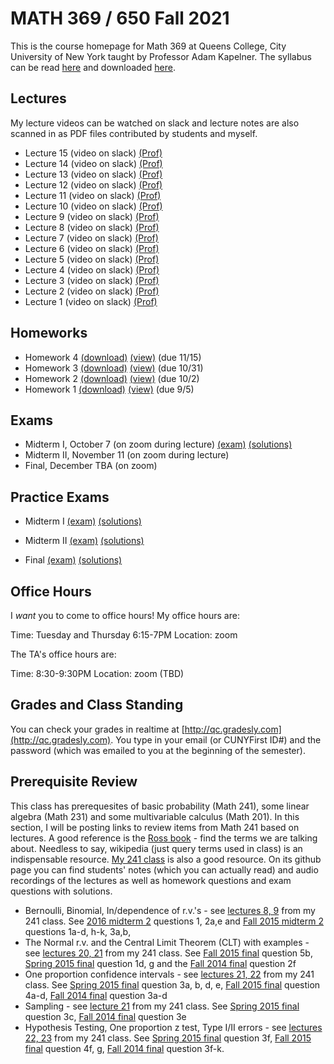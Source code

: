 # MATH 369 / 650 Fall 2021

This is the course homepage for Math 369 at Queens College, City University of New York taught by Professor Adam Kapelner. The syllabus can be read [here](https://github.com/kapelner/QC_Math_369_Fall_2021/blob/master/syllabus/syllabus.pdf) and downloaded [here](https://raw.githubusercontent.com/kapelner/QC_Math_369_Fall_2021/master/syllabus/syllabus.pdf).

## Lectures

My lecture videos can be watched on slack and lecture notes are also scanned in as PDF files contributed by students and myself.

* Lecture 15 (video on slack) [(Prof)](https://github.com/kapelner/QC_Math_369_Fall_2021/blob/master/lectures/lec15kap.pdf)
* Lecture 14 (video on slack) [(Prof)](https://github.com/kapelner/QC_Math_369_Fall_2021/blob/master/lectures/lec14kap.pdf)
* Lecture 13 (video on slack) [(Prof)](https://github.com/kapelner/QC_Math_369_Fall_2021/blob/master/lectures/lec13kap.pdf)
* Lecture 12 (video on slack) [(Prof)](https://github.com/kapelner/QC_Math_369_Fall_2021/blob/master/lectures/lec12kap.pdf)
* Lecture 11 (video on slack) [(Prof)](https://github.com/kapelner/QC_Math_369_Fall_2021/blob/master/lectures/lec11kap.pdf)
* Lecture 10 (video on slack) [(Prof)](https://github.com/kapelner/QC_Math_369_Fall_2021/blob/master/lectures/lec10kap.pdf)
* Lecture 9 (video on slack) [(Prof)](https://github.com/kapelner/QC_Math_369_Fall_2021/blob/master/lectures/lec09kap.pdf)
* Lecture 8 (video on slack) [(Prof)](https://github.com/kapelner/QC_Math_369_Fall_2021/blob/master/lectures/lec08kap.pdf)
* Lecture 7 (video on slack) [(Prof)](https://github.com/kapelner/QC_Math_369_Fall_2021/blob/master/lectures/lec07kap.pdf)
* Lecture 6 (video on slack) [(Prof)](https://github.com/kapelner/QC_Math_369_Fall_2021/blob/master/lectures/lec06kap.pdf)
* Lecture 5 (video on slack) [(Prof)](https://github.com/kapelner/QC_Math_369_Fall_2021/blob/master/lectures/lec05kap.pdf)
* Lecture 4 (video on slack) [(Prof)](https://github.com/kapelner/QC_Math_369_Fall_2021/blob/master/lectures/lec04kap.pdf)
* Lecture 3 (video on slack) [(Prof)](https://github.com/kapelner/QC_Math_369_Fall_2021/blob/master/lectures/lec03kap.pdf)
* Lecture 2 (video on slack) [(Prof)](https://github.com/kapelner/QC_Math_369_Fall_2021/blob/master/lectures/lec02kap.pdf)
* Lecture 1 (video on slack) [(Prof)](https://github.com/kapelner/QC_Math_369_Fall_2021/blob/master/lectures/lec01kap.pdf)



## Homeworks

<!--
* Homework 9 [(download)](https://github.com/kapelner/QC_Math_369_Fall_2021/blob/master/homeworks/hw09/hw09.pdf?raw=true) [(view)](https://github.com/kapelner/QC_Math_369_Fall_2021/blob/master/homeworks/hw09/hw09.pdf) (due 12/12)
* Homework 8 [(download)](https://github.com/kapelner/QC_Math_369_Fall_2021/blob/master/homeworks/hw08/hw08.pdf?raw=true) [(view)](https://github.com/kapelner/QC_Math_369_Fall_2021/blob/master/homeworks/hw08/hw08.pdf) (due 12/2)
* Homework 7 [(download)](https://github.com/kapelner/QC_Math_369_Fall_2021/blob/master/homeworks/hw07/hw07.pdf?raw=true) [(view)](https://github.com/kapelner/QC_Math_369_Fall_2021/blob/master/homeworks/hw07/hw07.pdf) (due 12/13)
* Homework 6 [(download)](https://github.com/kapelner/QC_Math_369_Fall_2021/blob/master/homeworks/hw06/hw06.pdf?raw=true) [(view)](https://github.com/kapelner/QC_Math_369_Fall_2021/blob/master/homeworks/hw06/hw06.pdf) (due 12/1)
* Homework 5 [(download)](https://github.com/kapelner/QC_Math_369_Fall_2021/blob/master/homeworks/hw05/hw05.pdf?raw=true) [(view)](https://github.com/kapelner/QC_Math_369_Fall_2021/blob/master/homeworks/hw05/hw05.pdf) (due 11/9)-->
* Homework 4 [(download)](https://github.com/kapelner/QC_Math_369_Fall_2021/blob/master/homeworks/hw04/hw04.pdf?raw=true) [(view)](https://github.com/kapelner/QC_Math_369_Fall_2021/blob/master/homeworks/hw04/hw04.pdf) (due 11/15)
* Homework 3 [(download)](https://github.com/kapelner/QC_Math_369_Fall_2021/blob/master/homeworks/hw03/hw03.pdf?raw=true) [(view)](https://github.com/kapelner/QC_Math_369_Fall_2021/blob/master/homeworks/hw03/hw03.pdf) (due 10/31)
* Homework 2 [(download)](https://github.com/kapelner/QC_Math_369_Fall_2021/blob/master/homeworks/hw02/hw02.pdf?raw=true) [(view)](https://github.com/kapelner/QC_Math_369_Fall_2021/blob/master/homeworks/hw02/hw02.pdf) (due 10/2)
* Homework 1 [(download)](https://github.com/kapelner/QC_Math_369_Fall_2021/blob/master/homeworks/hw01/hw01.pdf?raw=true) [(view)](https://github.com/kapelner/QC_Math_369_Fall_2021/blob/master/homeworks/hw01/hw01.pdf) (due 9/5)


## Exams

* Midterm I, October 7 (on zoom during lecture) [(exam)](https://github.com/kapelner/QC_Math_369_Fall_2021/blob/master/exams/midterm1/midterm1.pdf) [(solutions)](https://github.com/kapelner/QC_Math_369_Fall_2021/blob/master/exams/midterm1/midterm1_solutions.pdf)
* Midterm II, November 11 (on zoom during lecture) 
* Final, December TBA (on zoom) 


## Practice Exams

* Midterm I [(exam)](https://github.com/kapelner/QC_Math_369_Fall_2020/blob/master/exams/midterm1/midterm1.pdf) [(solutions)](https://github.com/kapelner/QC_Math_369_Fall_2020/blob/master/exams/midterm1/midterm1_solutions.pdf)

* Midterm II [(exam)](https://github.com/kapelner/QC_Math_369_Fall_2020/blob/master/exams/midterm2/midterm2.pdf) [(solutions)](https://github.com/kapelner/QC_Math_369_Fall_2020/blob/master/exams/midterm2/midterm2_solutions.pdf)

* Final [(exam)](https://github.com/kapelner/QC_Math_369_Fall_2020/blob/master/exams/final/final.pdf) [(solutions)](https://github.com/kapelner/QC_Math_369_Fall_2020/blob/master/exams/final/final_solutions.pdf)

## Office Hours

I *want* you to come to office hours! My office hours are:

Time: Tuesday and Thursday 6:15-7PM
Location: zoom

The TA's office hours are:

Time: 8:30-9:30PM
Location: zoom (TBD)

## Grades and Class Standing

You can check your grades in realtime at [http://qc.gradesly.com](http://qc.gradesly.com). You type in your email (or CUNYFirst ID#) and the password (which was emailed to you at the beginning of the semester).


## Prerequisite Review

This class has prerequesites of basic probability (Math 241), some linear algebra (Math 231) and some multivariable calculus (Math 201). In this section, I will be posting links to review items from Math 241 based on lectures. A good reference is the [Ross book](https://www.amazon.com/First-Course-Probability-6th/dp/0130338516/ref=sr_1_6?ie=UTF8&qid=1504062810&sr=8-6&keywords=probability+ross) - find the terms we are talking about. Needless to say, wikipedia (just query terms used in class) is an indispensable resource. [My 241 class](https://github.com/kapelner/QC_Math_241_Fall_2016) is also a good resource. On its github page you can find students' notes (which you can actually read) and audio recordings of the lectures as well as homework questions and exam questions with solutions.

* Bernoulli, Binomial, In/dependence of r.v.'s - see [lectures 8, 9](https://github.com/kapelner/QC_Math_241_Fall_2016) from my 241 class. See [2016 midterm 2](https://github.com/kapelner/QC_Math_241_Fall_2016/blob/master/exams/midterm2/midterm2_solutions.pdf) questions 1, 2a,e and [Fall 2015 midterm 2](https://github.com/kapelner/QC_Math_241_Fall_2015/blob/master/exams/midterm2/midterm2_solutions.pdf) questions 1a-d, h-k, 3a,b, 
* The Normal r.v. and the Central Limit Theorem (CLT) with examples - see [lectures 20, 21](https://github.com/kapelner/QC_Math_241_Fall_2016) from my 241 class. See [Fall 2015 final](https://github.com/kapelner/QC_Math_241_Fall_2015/blob/master/exams/midterm2/midterm2_solutions.pdf) question 5b, [Spring 2015 final](https://github.com/kapelner/QC_Math_241_Spring_2015/blob/master/exams/final/final_solutions.pdf) question 1d, g and the [Fall 2014 final](https://github.com/kapelner/QC_Math_241_Fall_2014_15/blob/master/exams/final/final_solutions.pdf) question 2f
* One proportion confidence intervals - see [lectures 21, 22](https://github.com/kapelner/QC_Math_241_Fall_2016) from my 241 class. See [Spring 2015 final](https://github.com/kapelner/QC_Math_241_Spring_2015/blob/master/exams/final/final_solutions.pdf) question 3a, b, d, e, [Fall 2015 final](https://github.com/kapelner/QC_Math_241_Fall_2015/blob/master/exams/midterm2/midterm2_solutions.pdf) question 4a-d, [Fall 2014 final](https://github.com/kapelner/QC_Math_241_Fall_2014_15/blob/master/exams/final/final_solutions.pdf) question 3a-d
* Sampling - see [lecture 21](https://github.com/kapelner/QC_Math_241_Fall_2016) from my 241 class. See [Spring 2015 final](https://github.com/kapelner/QC_Math_241_Spring_2015/blob/master/exams/final/final_solutions.pdf) question 3c, [Fall 2014 final](https://github.com/kapelner/QC_Math_241_Fall_2014_15/blob/master/exams/final/final_solutions.pdf) question 3e
* Hypothesis Testing, One proportion z test, Type I/II errors - see [lectures 22, 23](https://github.com/kapelner/QC_Math_241_Fall_2016) from my 241 class. See [Spring 2015 final](https://github.com/kapelner/QC_Math_241_Spring_2015/blob/master/exams/final/final_solutions.pdf) question 3f, [Fall 2015 final](https://github.com/kapelner/QC_Math_241_Fall_2015/blob/master/exams/midterm2/midterm2_solutions.pdf) question 4f, g, [Fall 2014 final](https://github.com/kapelner/QC_Math_241_Fall_2014_15/blob/master/exams/final/final_solutions.pdf) question 3f-k.